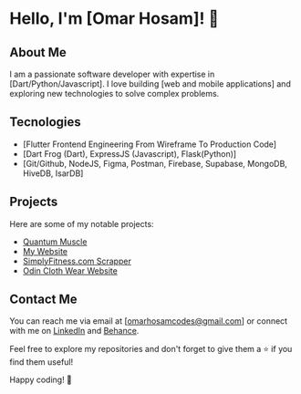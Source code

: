 # Hello, I'm [Omar Hosam]! 👋

## About Me
I am a passionate software developer with expertise in [Dart/Python/Javascript]. I love building [web and mobile applications] and exploring new technologies to solve complex problems.

## Tecnologies
- [Flutter Frontend Engineering From Wireframe To Production Code]
- [Dart Frog (Dart), ExpressJS (Javascript), Flask(Python)]
- [Git/Github, NodeJS, Figma, Postman, Firebase, Supabase, MongoDB, HiveDB, IsarDB]

## Projects
Here are some of my notable projects:

- [Quantum Muscle](https://github.com/OmarHosamCodes/quantum_muscle)
- [My Website](https://github.com/OmarHosamCodes/oh_website)
- [SimplyFitness.com Scrapper](https://github.com/OmarHosamCodes/Simply-Fitness-Web-Scrapper)
- [Odin Cloth Wear Website](https://github.com/OmarHosamCodes/odin_cloth_wear)



## Contact Me
You can reach me via email at [omarhosamcodes@gmail.com] or connect with me on [LinkedIn](https://www.linkedin.com/in/omarhosamcodes/) and [Behance](https://www.behance.net/OmarHosamCodes).

Feel free to explore my repositories and don't forget to give them a ⭐️ if you find them useful!

Happy coding! 🚀